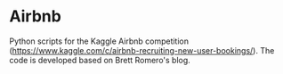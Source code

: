 # Airbnb
Python scripts for the Kaggle Airbnb competition (https://www.kaggle.com/c/airbnb-recruiting-new-user-bookings/).
The code is developed based on Brett Romero's blog.
